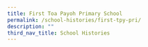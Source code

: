```yaml
---
title: First Toa Payoh Primary School
permalink: /school-histories/first-tpy-pri/
description: ""
third_nav_title: School Histories
---
```

